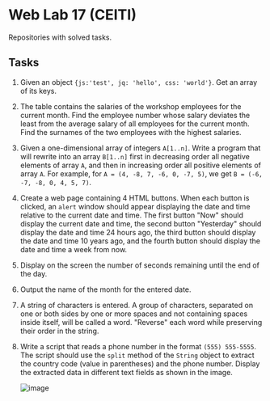 # Web Lab 17 (CEITI)

Repositories with solved tasks.

## Tasks

1. Given an object `{js:'test', jq: 'hello', css: 'world'}`. Get an array of its keys.

2. The table contains the salaries of the workshop employees for the current month. Find the employee number whose salary deviates the least from the average salary of all employees for the current month. Find the surnames of the two employees with the highest salaries.

3. Given a one-dimensional array of integers `A[1..n]`. Write a program that will rewrite into an array `B[1..n]` first in decreasing order all negative elements of array `A`, and then in increasing order all positive elements of array `A`. For example, for `A = (4, -8, 7, -6, 0, -7, 5)`, we get `B = (-6, -7, -8, 0, 4, 5, 7)`.

4. Create a web page containing 4 HTML buttons. When each button is clicked, an `alert` window should appear displaying the date and time relative to the current date and time. The first button "Now" should display the current date and time, the second button "Yesterday" should display the date and time 24 hours ago, the third button should display the date and time 10 years ago, and the fourth button should display the date and time a week from now.

5. Display on the screen the number of seconds remaining until the end of the day.

6. Output the name of the month for the entered date.

7. A string of characters is entered. A group of characters, separated on one or both sides by one or more spaces and not containing spaces inside itself, will be called a word. "Reverse" each word while preserving their order in the string.

8. Write a script that reads a phone number in the format `(555) 555-5555`. The script should use the `split` method of the `String` object to extract the country code (value in parentheses) and the phone number. Display the extracted data in different text fields as shown in the image.

   ![image](https://github.com/fedotick/WebLab17/assets/63405911/281557af-767f-4a6a-8e16-eec0b44c73c3)
